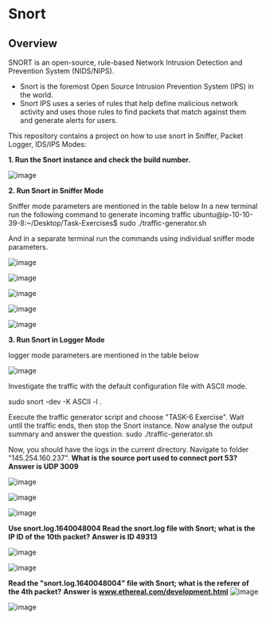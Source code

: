 # Snort

## Overview
SNORT is an open-source, rule-based Network Intrusion Detection and Prevention System (NIDS/NIPS).
* Snort is the foremost Open Source Intrusion Prevention System (IPS) in the world. 
* Snort IPS uses a series of rules that help define malicious network activity and uses those rules to find packets that match against them and generate alerts for users.

This repository contains a project on how to use snort in Sniffer, Packet Logger, IDS/IPS Modes: 

**1. Run the Snort instance and check the build number.**

![image](https://github.com/user-attachments/assets/42ca249d-58b1-49a8-8888-cd1cbf1095ea)

**2. Run Snort in Sniffer Mode**

Sniffer mode parameters are mentioned in the table below
In a new terminal run the following command to generate incoming traffic
ubuntu@ip-10-10-39-8:~/Desktop/Task-Exercises$ sudo ./traffic-generator.sh

And in a separate terminal run the commands using individual sniffer mode parameters. 

![image](https://github.com/user-attachments/assets/aa7f2600-31bf-40f5-9365-1d457e6c13e9)

![image](https://github.com/user-attachments/assets/fce04ab0-596d-46f4-b5e1-d651d8aee184)

![image](https://github.com/user-attachments/assets/3731ebbe-c674-4538-917d-7e3263568125)

![image](https://github.com/user-attachments/assets/a224bc8e-11d7-43da-9335-5b732bf958d5)

![image](https://github.com/user-attachments/assets/202b53ae-bdf9-4558-9537-260e8385a666)

**3. Run Snort in Logger Mode**

logger mode parameters are mentioned in the table below

![image](https://github.com/user-attachments/assets/0fe1da57-4729-4ea9-9476-83e88f04c34e)

Investigate the traffic with the default configuration file with ASCII mode.

sudo snort -dev -K ASCII -l .

Execute the traffic generator script and choose "TASK-6 Exercise". Wait until the traffic ends, then stop the Snort instance. Now analyse the output summary and answer the question.
sudo ./traffic-generator.sh

Now, you should have the logs in the current directory. Navigate to folder "145.254.160.237". 
**What is the source port used to connect port 53? Answer is UDP 3009**

![image](https://github.com/user-attachments/assets/00c4271f-e6b8-4a93-9ba4-c21250cc7ed1)

![image](https://github.com/user-attachments/assets/76019415-fea2-4b5f-bd0a-44dc990e6617)

![image](https://github.com/user-attachments/assets/5653e30b-0ee6-411a-96da-bfbf45993cc2)

**Use snort.log.1640048004 Read the snort.log file with Snort; what is the IP ID of the 10th packet?**
**Answer is ID 49313**

![image](https://github.com/user-attachments/assets/1d71122a-732f-4ac2-b295-5e11f398f212)

![image](https://github.com/user-attachments/assets/a8db1673-e9b6-4051-bba2-47d86c690bc2)

**Read the "snort.log.1640048004" file with Snort; what is the referer of the 4th packet?**
**Answer is www.ethereal.com/development.html**
![image](https://github.com/user-attachments/assets/65e8d0de-1026-4ca5-a8d2-98b98b5156d2)

![image](https://github.com/user-attachments/assets/47e57055-5a17-4714-bf3b-4b7f6e7bed4a)

